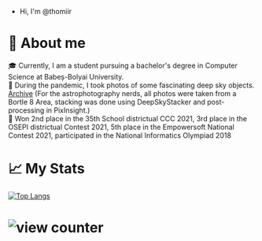 - Hi, I'm @thomiir

#  🙋 About me
🎓 Currently, I am a student pursuing a bachelor's degree in Computer Science at Babeș-Bolyai University. 
<br>
🔮 During the pandemic, I took photos of some fascinating deep sky objects. <a href=https://imgur.com/a/zAz6Wsx>Archive</a>&nbsp;(For the astrophotography nerds, all photos were taken from a Bortle 8 Area, stacking was done using DeepSkyStacker and post-processing in PixInsight.)
<br>
📕 Won 2nd place in the 35th School districtual CCC 2021, 3rd place in the OSEPI districtual Contest 2021, 5th place in the Empowersoft National Contest 2021, participated in the National Informatics Olympiad 2018

#  📈 My Stats 
[![Top Langs](https://github-readme-stats.vercel.app/api/top-langs/?username=thomiir&theme=dark&hide_progress=true)](https://github.com/anuraghazra/github-readme-stats)
<h1><img src="https://komarev.com/ghpvc/?username=thomiir&style=flat-square&color=orange" alt="view counter"/></h1>
